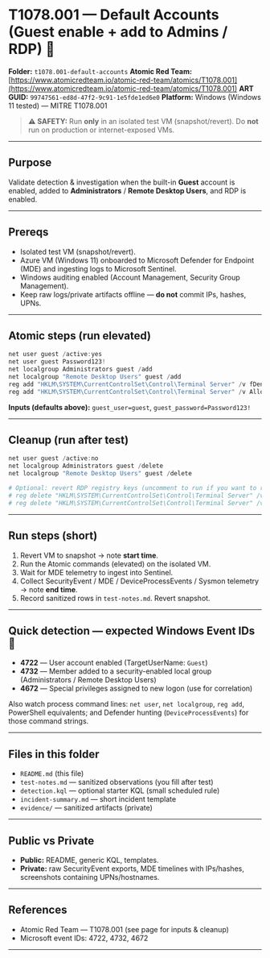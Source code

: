# T1078.001 — Default Accounts (Guest enable + add to Admins / RDP) 🚨

**Folder:** `t1078.001-default-accounts`
**Atomic Red Team:** [https://www.atomicredteam.io/atomic-red-team/atomics/T1078.001](https://www.atomicredteam.io/atomic-red-team/atomics/T1078.001)
**ART GUID:** `99747561-ed8d-47f2-9c91-1e5fde1ed6e0`
**Platform:** Windows (Windows 11 tested) — MITRE T1078.001

> **⚠️ SAFETY:** Run **only** in an isolated test VM (snapshot/revert). Do **not** run on production or internet-exposed VMs.

---

## Purpose

Validate detection & investigation when the built-in **Guest** account is enabled, added to **Administrators** / **Remote Desktop Users**, and RDP is enabled.

---

## Prereqs

* Isolated test VM (snapshot/revert).
* Azure VM (Windows 11) onboarded to Microsoft Defender for Endpoint (MDE) and ingesting logs to Microsoft Sentinel.
* Windows auditing enabled (Account Management, Security Group Management).
* Keep raw logs/private artifacts offline — **do not** commit IPs, hashes, UPNs.

---

## Atomic steps (run elevated)

```powershell
net user guest /active:yes
net user guest Password123!
net localgroup Administrators guest /add
net localgroup "Remote Desktop Users" guest /add
reg add "HKLM\SYSTEM\CurrentControlSet\Control\Terminal Server" /v fDenyTSConnections /t REG_DWORD /d 0 /f
reg add "HKLM\SYSTEM\CurrentControlSet\Control\Terminal Server" /v AllowTSConnections /t REG_DWORD /d 0x1 /f
```

**Inputs (defaults above):** `guest_user=guest`, `guest_password=Password123!`

---

## Cleanup (run after test)

```powershell
net user guest /active:no
net localgroup Administrators guest /delete
net localgroup "Remote Desktop Users" guest /delete

# Optional: revert RDP registry keys (uncomment to run if you want to remove RDP changes)
# reg delete "HKLM\SYSTEM\CurrentControlSet\Control\Terminal Server" /v fDenyTSConnections /f
# reg delete "HKLM\SYSTEM\CurrentControlSet\Control\Terminal Server" /v AllowTSConnections /f
```

---

## Run steps (short)

1. Revert VM to snapshot → note **start time**.
2. Run the Atomic commands (elevated) on the isolated VM.
3. Wait for MDE telemetry to ingest into Sentinel.
4. Collect SecurityEvent / MDE / DeviceProcessEvents / Sysmon telemetry → note **end time**.
5. Record sanitized rows in `test-notes.md`. Revert snapshot.

---

## Quick detection — expected Windows Event IDs 🔎

* **4722** — User account enabled (TargetUserName: `Guest`)
* **4732** — Member added to a security-enabled local group (Administrators / Remote Desktop Users)
* **4672** — Special privileges assigned to new logon (use for correlation)

Also watch process command lines: `net user`, `net localgroup`, `reg add`, PowerShell equivalents; and Defender hunting (`DeviceProcessEvents`) for those command strings.

---

## Files in this folder

* `README.md` (this file)
* `test-notes.md` — sanitized observations (you fill after test)
* `detection.kql` — optional starter KQL (small scheduled rule)
* `incident-summary.md` — short incident template
* `evidence/` — sanitized artifacts (private)

---

## Public vs Private

* **Public:** README, generic KQL, templates.
* **Private:** raw SecurityEvent exports, MDE timelines with IPs/hashes, screenshots containing UPNs/hostnames.

---

## References

* Atomic Red Team — T1078.001 (see page for inputs & cleanup)
* Microsoft event IDs: 4722, 4732, 4672

---
